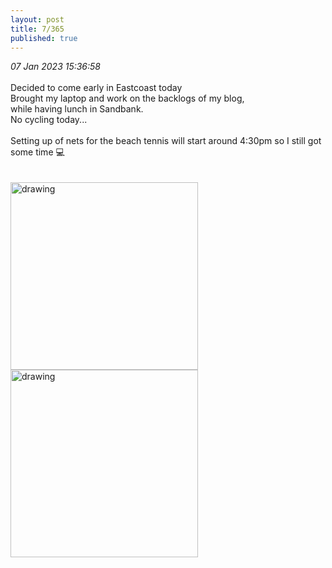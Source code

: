 ```yaml
---
layout: post
title: 7/365
published: true
---
```

_07 Jan 2023 15:36:58_
<br>
<br>
Decided to come early in Eastcoast today
<br>
Brought my laptop and work on the backlogs of my blog,
<br>
while having lunch in Sandbank. 
<br>
No cycling today...
<br>
<br>
Setting up of nets for the beach tennis  will start around 4:30pm so I still got some time 💻
<br>
<br>
<br>
<img src="https://drive.google.com/uc?export=view&id=1_l6PWdyOA5wSfTrqqa9b8Efwd-dmlpvX" alt="drawing" width="300"/>
<img src="https://drive.google.com/uc?export=view&id=1TvgzXD5XaeQimECtypRyY2s4JRisN2Ce" alt="drawing" width="300"/>
